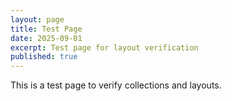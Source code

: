 ```yaml
---
layout: page
title: Test Page
date: 2025-09-01
excerpt: Test page for layout verification
published: true
---
```

This is a test page to verify collections and layouts.
